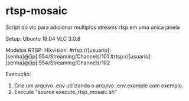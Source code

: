 # rtsp-mosaic
Script do vlc para adicionar multiplos streams rtsp em uma única janela

Setup:
Ubuntu 18.04
VLC 3.0.8

Modelos RTSP:
Hikvision:
#rtsp://[usuario]:[senha]@[ip]:554/Streaming/Channels/101
#rtsp://[usuario]:[senha]@[ip]:554/Streaming/Channels/102

Execução:
1) Crie um arquivo .env utilizando o arquivo .env.example com exemplo.
2) Execute "source execute_rtsp_mosaic.sh"
